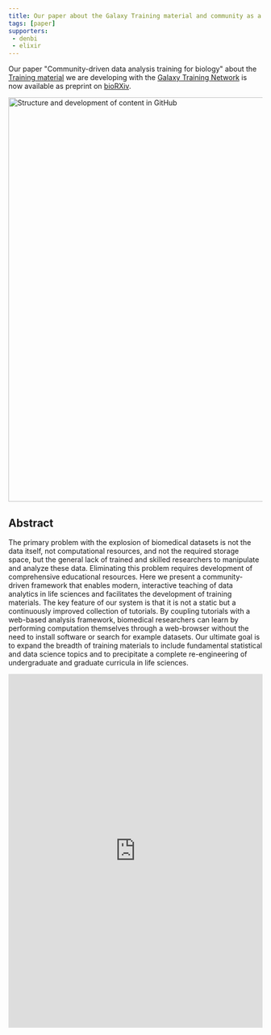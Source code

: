 ```yaml
---
title: Our paper about the Galaxy Training material and community as a preprint on bioRXiv
tags: [paper]
supporters:
 - denbi
 - elixir
---
```


Our paper "Community-driven data analysis training for biology" about the [Training material](https://training.galaxyproject.org) we are developing with the [Galaxy Training Network](https://galaxyproject.org/teach/gtn/) is now available as preprint on [bioRXiv](https://www.biorxiv.org/content/early/2017/11/29/225680).

<p class="multiple-img">
    <img src="{{ "/assets/media/2017-11-30-development_process.png" | relative_url }}" width="800px" alt=" Structure and development of content in GitHub" />
</p>

## Abstract

The primary problem with the explosion of biomedical datasets is not the data itself, not computational resources, and not the required storage space, but the general lack of trained and skilled researchers to manipulate and analyze these data. Eliminating this problem requires development of comprehensive educational resources. Here we present a community-driven framework that enables modern, interactive teaching of data analytics in life sciences and facilitates the development of training materials. The key feature of our system is that it is not a static but a continuously improved collection of tutorials. By coupling tutorials with a web-based analysis framework, biomedical researchers can learn by performing computation themselves through a web-browser without the need to install software or search for example datasets. Our ultimate goal is to expand the breadth of training materials to include fundamental statistical and data science topics and to precipitate a complete re-engineering of undergraduate and graduate curricula in life sciences.

<embed src="https://www.biorxiv.org/content/biorxiv/early/2017/11/29/225680.full.pdf" width="100%" height="700" type='application/pdf'>
